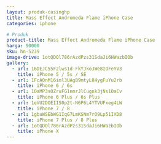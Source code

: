 ```yaml
---
layout: produk-casinghp
title: Mass Effect Andromeda Flame iPhone Case
categories: iphone

# Produk
product-title: Mass Effect Andromeda Flame iPhone Case
harga: 90000
sku: hn-5239
image-drive: 1otQDOl786rAzdPzs31SdaJi6HWazbIOb
gallery:
  - url: 16DEJC55F2lws1d-FkYJkoJWe8IOFeYV3
    title: iPhone 5 / 5s / SE
  - url: 1FcA0nM16iml3UAgB9mtyL84ygFuYu2rb
    title: iPhone 6 / 6s
  - url: 1OaMP3sOZruFG1nmrJlCugnk3jNs1OaCv
    title: iPhone 6 Plus / 6s Plus
  - url: 1eVU2DOEIIS0p2t-N6P6L4YTVUFxeg4LW
    title: iPhone 7 / 8
  - url: 1gbuWSEbWG1IqG7LmKSNm7rO9Lp51IXD8
    title: iPhone 7 Plus / 8 Plus
  - url: 1otQDOl786rAzdPzs31SdaJi6HWazbIOb
    title: iPhone X
---
```

